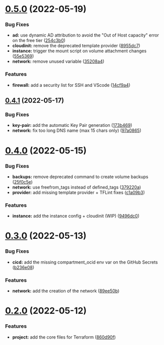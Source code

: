 # [0.5.0](https://github.com/timoa/terraform-oci-vscode-server/compare/v0.4.1...v0.5.0) (2022-05-19)


### Bug Fixes

* **ad:** use dynamic AD attribution to avoid the "Out of Host capacity" error on the free tier ([254c3b0](https://github.com/timoa/terraform-oci-vscode-server/commit/254c3b0e6d11eb045a64018db441c140a7b0423f))
* **cloudinit:** remove the deprecated template provider ([8955dc7](https://github.com/timoa/terraform-oci-vscode-server/commit/8955dc7db4677dcbc3a3f3914210880b2133a910))
* **instance:** trigger the mount script on volume attachment changes ([55e5369](https://github.com/timoa/terraform-oci-vscode-server/commit/55e536923776e4d7d86c4f63f1b8f5a6343990d8))
* **network:** remove unused variable ([35208a4](https://github.com/timoa/terraform-oci-vscode-server/commit/35208a49aae25bf9efb127628a4fbb4ab3989dce))


### Features

* **firewall:** add a security list for SSH and VScode ([14cf9a4](https://github.com/timoa/terraform-oci-vscode-server/commit/14cf9a4aee110da4e67a83d06c85755a20c910bb))

## [0.4.1](https://github.com/timoa/terraform-oci-vscode-server/compare/v0.4.0...v0.4.1) (2022-05-17)


### Bug Fixes

* **key-pair:** add the automatic Key Pair generation ([173b469](https://github.com/timoa/terraform-oci-vscode-server/commit/173b4698f2eca04047d7df6316fb2245594f6fd2))
* **network:** fix too long DNS name (max 15 chars only) ([97a0865](https://github.com/timoa/terraform-oci-vscode-server/commit/97a08652502c191e154cc67421b5f40650ee2c00))

# [0.4.0](https://github.com/timoa/terraform-oci-vscode-server/compare/v0.3.0...v0.4.0) (2022-05-15)


### Bug Fixes

* **backups:** remove deprecated command to create volume backups ([25f0c5e](https://github.com/timoa/terraform-oci-vscode-server/commit/25f0c5e62d5e36844dafb6cab65bb6cebf4527ba))
* **network:** use freefrom_tags instead of defined_tags ([379220a](https://github.com/timoa/terraform-oci-vscode-server/commit/379220ab91fd3f364b277ce5fcf570b73caca69e))
* **provider:** add missing template provider + TFLint fixes ([c1a09b3](https://github.com/timoa/terraform-oci-vscode-server/commit/c1a09b341f4072e42804a936f06cc12eca8337c2))


### Features

* **instance:** add the instance config + cloudinit (WIP) ([9496dc0](https://github.com/timoa/terraform-oci-vscode-server/commit/9496dc0dc9fd9a94afd15ef40712c846b28be06e))

# [0.3.0](https://github.com/timoa/terraform-oci-vscode-server/compare/v0.2.0...v0.3.0) (2022-05-13)


### Bug Fixes

* **cicd:** add the missing compartment_ocid env var on the GitHub Secrets ([b236e08](https://github.com/timoa/terraform-oci-vscode-server/commit/b236e0817acc12cf0f8e6d78a1e9eed5b1a00718))


### Features

* **network:** add the creation of the network ([89ee50b](https://github.com/timoa/terraform-oci-vscode-server/commit/89ee50b8bb4ea06d282a54f9bcd9064826358bdf))

# [0.2.0](https://github.com/timoa/terraform-oci-vscode-server/compare/v0.1.0...v0.2.0) (2022-05-12)


### Features

* **project:** add the core files for Terraform ([860d90f](https://github.com/timoa/terraform-oci-vscode-server/commit/860d90f651b9f646b30c712282d059ff959f33f3))
